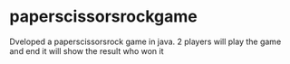 # paperscissorsrockgame
Dveloped a paperscissorsrock game in java. 2 players will play the game and end it will show the result who won it
